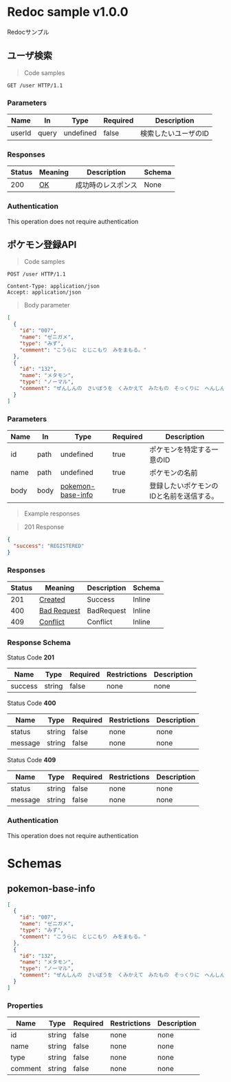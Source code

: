 
<h1 id="redoc-sample">Redoc sample v1.0.0</h1>

Redocサンプル

## ユーザ検索

> Code samples

```http
GET /user HTTP/1.1

```

<h3 id="ユーザ検索-parameters">Parameters</h3>

|Name|In|Type|Required|Description|
|---|---|---|---|---|
|userId|query|undefined|false|検索したいユーザのID|

<h3 id="ユーザ検索-responses">Responses</h3>

|Status|Meaning|Description|Schema|
|---|---|---|---|
|200|[OK](https://tools.ietf.org/html/rfc7231#section-6.3.1)|成功時のレスポンス|None|

<h3>Authentication</h3>

<div class="success">
This operation does not require authentication
</div>

## ポケモン登録API

> Code samples

```http
POST /user HTTP/1.1

Content-Type: application/json
Accept: application/json

```

> Body parameter

```json
[
  {
    "id": "007",
    "name": "ゼニガメ",
    "type": "みず",
    "comment": "こうらに　とじこもり　みをまもる。"
  },
  {
    "id": "132",
    "name": "メタモン",
    "type": "ノーマル",
    "comment": "ぜんしんの　さいぼうを　くみかえて　みたもの　そっくりに　へんしんする"
  }
]
```

<h3 id="ポケモン登録api-parameters">Parameters</h3>

|Name|In|Type|Required|Description|
|---|---|---|---|---|
|id|path|undefined|true|ポケモンを特定する一意のID|
|name|path|undefined|true|ポケモンの名前|
|body|body|[pokemon-base-info](#schemapokemon-base-info)|true|登録したいポケモンのIDと名前を送信する。|

> Example responses

> 201 Response

```json
{
  "success": "REGISTERED"
}
```

<h3 id="ポケモン登録api-responses">Responses</h3>

|Status|Meaning|Description|Schema|
|---|---|---|---|
|201|[Created](https://tools.ietf.org/html/rfc7231#section-6.3.2)|Success|Inline|
|400|[Bad Request](https://tools.ietf.org/html/rfc7231#section-6.5.1)|BadRequest|Inline|
|409|[Conflict](https://tools.ietf.org/html/rfc7231#section-6.5.8)|Conflict|Inline|

<h3 id="ポケモン登録api-responseschema">Response Schema</h3>

Status Code **201**

|Name|Type|Required|Restrictions|Description|
|---|---|---|---|---|
|success|string|false|none|none|

Status Code **400**

|Name|Type|Required|Restrictions|Description|
|---|---|---|---|---|
|status|string|false|none|none|
|message|string|false|none|none|

Status Code **409**

|Name|Type|Required|Restrictions|Description|
|---|---|---|---|---|
|status|string|false|none|none|
|message|string|false|none|none|

<h3>Authentication</h3>

<div class="success">
This operation does not require authentication
</div>

# Schemas

<h2 id="tocS_pokemon-base-info">pokemon-base-info</h2>

<a id="schemapokemon-base-info"></a>
<a id="schema_pokemon-base-info"></a>
<a id="tocSpokemon-base-info"></a>
<a id="tocspokemon-base-info"></a>

```json
[
  {
    "id": "007",
    "name": "ゼニガメ",
    "type": "みず",
    "comment": "こうらに　とじこもり　みをまもる。"
  },
  {
    "id": "132",
    "name": "メタモン",
    "type": "ノーマル",
    "comment": "ぜんしんの　さいぼうを　くみかえて　みたもの　そっくりに　へんしんする"
  }
]

```

### Properties

|Name|Type|Required|Restrictions|Description|
|---|---|---|---|---|
|id|string|false|none|none|
|name|string|false|none|none|
|type|string|false|none|none|
|comment|string|false|none|none|

